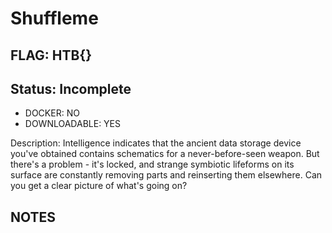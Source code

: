 # Shuffleme

## FLAG: HTB{}

## Status: Incomplete

+ DOCKER: NO
+ DOWNLOADABLE: YES

Description: Intelligence indicates that the ancient data storage device you've obtained contains schematics for a never-before-seen weapon. But there's a problem - it's locked, and strange symbiotic lifeforms on its surface are constantly removing parts and reinserting them elsewhere. Can you get a clear picture of what's going on?

## NOTES

